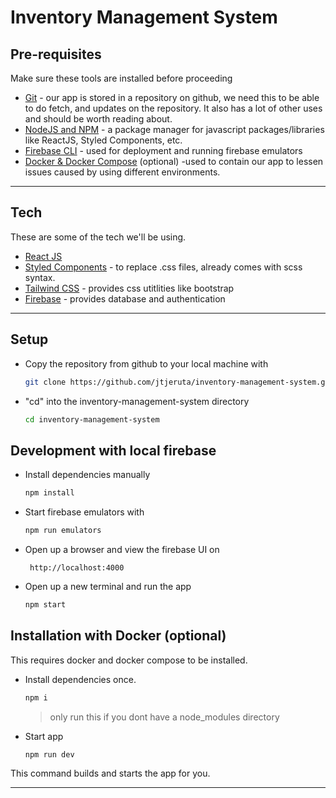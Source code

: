 # Inventory Management System

## Pre-requisites

Make sure these tools are installed before proceeding

-   [Git](https://git-scm.com/) - our app is stored in a repository on github, we need this to be able to do fetch, and updates on the repository. It also has a lot of other uses and should be worth reading about.
-   [NodeJS and NPM](https://nodejs.org/en/) - a package manager for javascript packages/libraries like ReactJS, Styled Components, etc.
-   [Firebase CLI](https://firebase.google.com/docs/cli) - used for deployment and running firebase emulators
-   [Docker & Docker Compose](https://docs.docker.com/) (optional) -used to contain our app to lessen issues caused by using different environments.

---

## Tech

These are some of the tech we'll be using.

-   [React JS](https://reactjs.org/docs/getting-started.html)
-   [Styled Components](https://styled-components.com/docs/basics#getting-started) - to replace .css files, already comes with scss syntax.
-   [Tailwind CSS](https://tailwindcss.com/docs/padding) - provides css utitlities like bootstrap
-   [Firebase](https://firebase.google.com/) - provides database and authentication

---

## Setup

-   Copy the repository from github to your local machine with

    ```bash
    git clone https://github.com/jtjeruta/inventory-management-system.git
    ```

-   "cd" into the inventory-management-system directory

    ```bash
    cd inventory-management-system
    ```

## Development with local firebase

-   Install dependencies manually

    ```bash
    npm install
    ```

-   Start firebase emulators with

    ```bash
    npm run emulators
    ```

-   Open up a browser and view the firebase UI on

    ```
     http://localhost:4000
    ```

-   Open up a new terminal and run the app

    ```bash
    npm start
    ```

## Installation with Docker (optional)

This requires docker and docker compose to be installed.

-   Install dependencies once.

    ```bash
    npm i
    ```

    > only run this if you dont have a node_modules directory

-   Start app
    ```bash
    npm run dev
    ```

This command builds and starts the app for you.

<!-- -   Create a `.env` file in the root folder and add the following

    ```bash
    export REACT_APP_FIREBASE_API_KEY='{{FIREBASE_API_KEY}}'
    export REACT_APP_FIREBASE_AUTH_DOMAIN='{{FIREBASE_AUTH_DOMAIN}}'
    export REACT_APP_FIREBASE_PROJECT_ID='{{FIREBASE_PROJECT_ID}}'
    export REACT_APP_FIREBASE_STORAGE_BUCKET='{{FIREBASE_STORAGE_BUCKET}}'
    export REACT_APP_FIREBASE_MESSAGING_SENDER_ID='{{FIREBASE_MESSAGING_SENDER_ID}}'
    export REACT_APP_FIREBASE_APP_ID='{{FIREBASE_APP_ID}}'
    export REACT_APP_FIREBASE_MEASUREMENT_ID='{{FIREBASE_MEASUREMENT_ID}}'
    ``` -->

---
